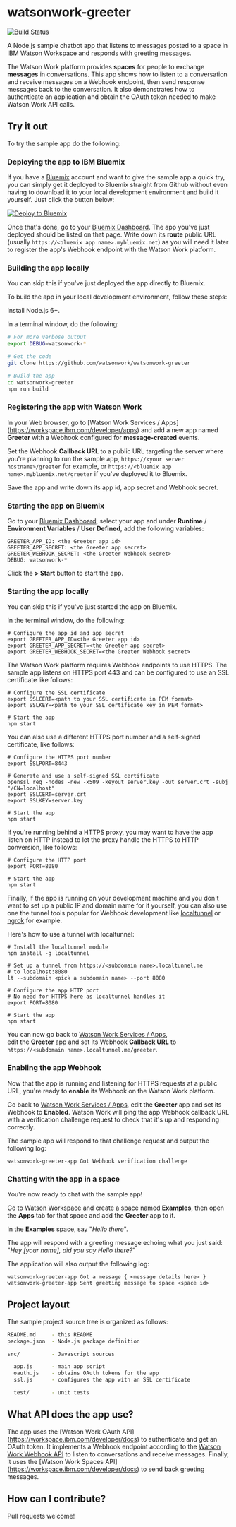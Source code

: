 # watsonwork-greeter

[![Build Status](https://travis-ci.org/watsonwork/watsonwork-greeter.svg)](https://travis-ci.org/watsonwork/watsonwork-greeter)

A Node.js sample chatbot app that listens to messages posted to a space
in IBM Watson Workspace and responds with greeting messages.

The Watson Work platform provides **spaces** for people to exchange
**messages** in conversations. This app shows how to listen to a conversation
and receive messages on a Webhook endpoint, then send response messages back
to the conversation. It also demonstrates how to authenticate an application
and obtain the OAuth token needed to make Watson Work API calls.

## Try it out

To try the sample app do the following:

### Deploying the app to IBM Bluemix

If you have a [Bluemix](https://bluemix.net)  account and want to give the
sample app a quick try, you can simply get it deployed to Bluemix straight
from Github without even having to download it to your local development
environment and build it yourself. Just click the button below:

[![Deploy to Bluemix](https://bluemix.net/deploy/button.png)](https://bluemix.net/deploy?repository=https://github.com/watsonwork/watsonwork-greeter&branch=master)

Once that's done, go to your
[Bluemix Dashboard](https://console.ng.bluemix.net/dashboard/cf-apps). The
app you've just deployed should be listed on that page. Write down its
**route** public URL (usually `https://<bluemix app name>.mybluemix.net`)
as you will need it later to register the app's Webhook endpoint with
the Watson Work platform.

### Building the app locally

You can skip this if you've just deployed the app directly to Bluemix.

To build the app in your local development environment, follow these steps:

Install Node.js 6+.

In a terminal window, do the following:
```sh
# For more verbose output
export DEBUG=watsonwork-*

# Get the code
git clone https://github.com/watsonwork/watsonwork-greeter

# Build the app
cd watsonwork-greeter
npm run build
```

### Registering the app with Watson Work

In your Web browser, go to [Watson Work Services / Apps]
(https://workspace.ibm.com/developer/apps) and add a new app named
**Greeter** with a Webhook configured for **message-created** events.

Set the Webhook **Callback URL** to a public URL targeting the server where
you're planning to run the sample app,
`https://<your server hostname>/greeter` for example, or
`https://<bluemix app name>.mybluemix.net/greeter` if you've deployed it
to Bluemix.

Save the app and write down its app id, app secret and Webhook secret.

### Starting the app on Bluemix

Go to your
[Bluemix Dashboard](https://console.ng.bluemix.net/dashboard/cf-apps),
select your app and under **Runtime** / **Environment Variables** /
**User Defined**, add the following variables:

```
GREETER_APP_ID: <the Greeter app id>                                      
GREETER_APP_SECRET: <the Greeter app secret>                              
GREETER_WEBHOOK_SECRET: <the Greeter Webhook secret>
DEBUG: watsonwork-*
```

Click the **> Start** button to start the app.

### Starting the app locally

You can skip this if you've just started the app on Bluemix.

In the terminal window, do the following:
```
# Configure the app id and app secret
export GREETER_APP_ID=<the Greeter app id>
export GREETER_APP_SECRET=<the Greeter app secret>
export GREETER_WEBHOOK_SECRET=<the Greeter Webhook secret>
```

The Watson Work platform requires Webhook endpoints to use HTTPS. The
sample app listens on HTTPS port 443 and can be configured to use an SSL
certificate like follows:
```
# Configure the SSL certificate
export SSLCERT=<path to your SSL certificate in PEM format>
export SSLKEY=<path to your SSL certificate key in PEM format>

# Start the app
npm start
```

You can also use a different HTTPS port number and a self-signed certificate,
like follows:
```
# Configure the HTTPS port number
export SSLPORT=8443

# Generate and use a self-signed SSL certificate
openssl req -nodes -new -x509 -keyout server.key -out server.crt -subj "/CN=localhost"
export SSLCERT=server.crt
export SSLKEY=server.key

# Start the app
npm start
```

If you're running behind a HTTPS proxy, you may want to have the app listen
on HTTP instead to let the proxy handle the HTTPS to HTTP conversion, like
follows:
```
# Configure the HTTP port
export PORT=8080

# Start the app
npm start
```

Finally, if the app is running on your development machine and you don't
want to set up a public IP and domain name for it yourself, you can also
use one the tunnel tools popular for Webhook development like
[localtunnel](https://localtunnel.github.io/www/) or
[ngrok](https://ngrok.com) for example.

Here's how to use a tunnel with localtunnel:

```
# Install the localtunnel module
npm install -g localtunnel

# Set up a tunnel from https://<subdomain name>.localtunnel.me
# to localhost:8080
lt --subdomain <pick a subdomain name> --port 8080

# Configure the app HTTP port
# No need for HTTPS here as localtunnel handles it
export PORT=8080

# Start the app
npm start
```

You can now go back to
[Watson Work Services / Apps](https://workspace.ibm.com/developer/apps),  
edit the **Greeter** app and set its Webhook **Callback URL** to
`https://<subdomain name>.localtunnel.me/greeter`.

### Enabling the app Webhook

Now that the app is running and listening for HTTPS requests at a public URL,
you're ready to **enable** its Webhook on the Watson Work platform.

Go back to
[Watson Work Services / Apps](https://workspace.ibm.com/developer/apps),
edit the **Greeter** app and set its Webhook to **Enabled**. Watson Work will
ping the app Webhook callback URL with a verification challenge request to
check that it's up and responding correctly.

The sample app will respond to that challenge request and output the
following log:
```
watsonwork-greeter-app Got Webhook verification challenge
```

### Chatting with the app in a space

You're now ready to chat with the sample app!

Go to [Watson Workspace](https://workspace.ibm.com) and create a space
named **Examples**, then open the **Apps** tab for that space and add the
**Greeter** app to it.

In the **Examples** space, say "*Hello there*".

The app will respond with a greeting message echoing what you just said:
"*Hey [your name], did you say Hello there?*"

The application will also output the following log:
```
watsonwork-greeter-app Got a message { <message details here> }
watsonwork-greeter-app Sent greeting message to space <space id>
```

## Project layout

The sample project source tree is organized as follows:

```sh
README.md     - this README
package.json  - Node.js package definition

src/          - Javascript sources

  app.js      - main app script
  oauth.js    - obtains OAuth tokens for the app
  ssl.js      - configures the app with an SSL certificate

  test/       - unit tests
```

## What API does the app use?

The app uses the [Watson Work OAuth API]
(https://workspace.ibm.com/developer/docs) to authenticate and get an
OAuth token. It implements a Webhook endpoint according to the
[Watson Work Webhook API](https://workspace.ibm.com/developer/docs) to
listen to conversations and receive messages. Finally, it uses the
[Watson Work Spaces API] (https://workspace.ibm.com/developer/docs) to send
back greeting messages.

## How can I contribute?

Pull requests welcome!

